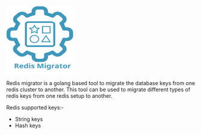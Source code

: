 <p align="left">
  <img src="./img/logo.svg" height="180" width="180">
</p>

Redis migrator is a golang based tool to migrate the database keys from one redis cluster to another. This tool can be used to migrate different types of redis keys from one redis setup to another.

Redis supported keys:-

- String keys
- Hash keys
